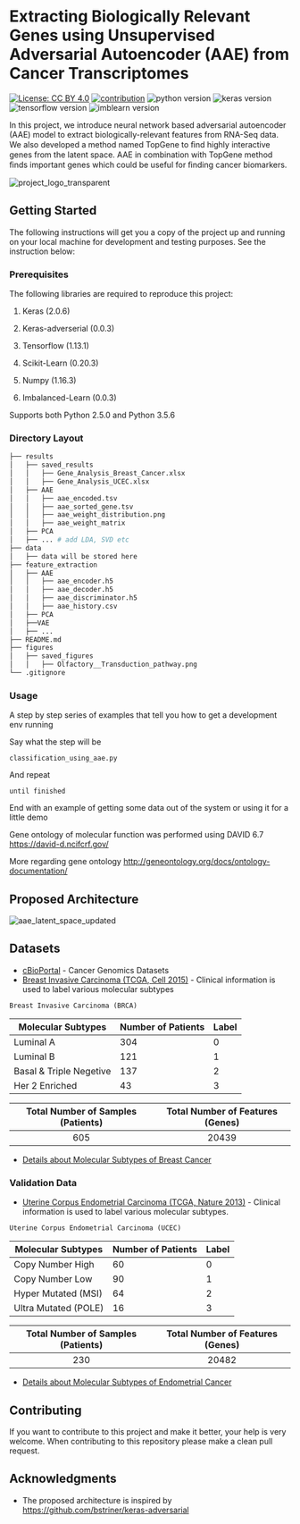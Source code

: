 # Extracting Biologically Relevant Genes using Unsupervised Adversarial Autoencoder (AAE) from Cancer Transcriptomes
[![License: CC BY 4.0](https://img.shields.io/badge/License-CC%20BY%204.0-lightgrey.svg)](https://creativecommons.org/licenses/by/4.0/)
[![contribution](https://img.shields.io/badge/contributions-welcome-brightgreen.svg?style=flat)](https://github.com/raktimmondol/latent-space-discovery/pulls)
![python version](https://img.shields.io/badge/python-2.7%20%7C%203.5%20-green.svg)
![keras version](https://img.shields.io/badge/keras-2.0.6-brightgreen.svg)
![tensorflow version](https://img.shields.io/badge/tensorflow-1.13.1-orange.svg)
![imblearn version](https://img.shields.io/badge/imbalanced--learn%20-0.0.3-lightgrey.svg)

In this project, we introduce neural network based adversarial autoencoder (AAE) model to extract biologically-relevant features from RNA-Seq data. We also developed a method named TopGene to ﬁnd highly interactive genes from the latent space. AAE in combination with TopGene method ﬁnds important genes which could be useful for ﬁnding cancer biomarkers.


![project_logo_transparent](https://user-images.githubusercontent.com/28592095/56498063-8039da00-6543-11e9-8b4a-a551bad3ed0f.png)


## Getting Started

The following instructions will get you a copy of the project up and running on your local machine for development and testing purposes. See the instruction below:

### Prerequisites

The following libraries are required to reproduce this project:

1) Keras (2.0.6)

2) Keras-adverserial (0.0.3)

3) Tensorflow (1.13.1)

4) Scikit-Learn (0.20.3)

5) Numpy (1.16.3)

6) Imbalanced-Learn (0.0.3)

Supports both Python 2.5.0 and Python 3.5.6

### Directory Layout
```bash
├── results
│   ├── saved_results
│   │   ├── Gene_Analysis_Breast_Cancer.xlsx
│   │   ├── Gene_Analysis_UCEC.xlsx
│   ├── AAE
│   │   ├── aae_encoded.tsv
│   │   ├── aae_sorted_gene.tsv
│   │   ├── aae_weight_distribution.png
│   │   ├── aae_weight_matrix
│   ├── PCA
│   ├── ... # add LDA, SVD etc
├── data
│   ├── data will be stored here
├── feature_extraction
│   ├── AAE
│   │   ├── aae_encoder.h5
│   │   ├── aae_decoder.h5
│   │   ├── aae_discriminator.h5
│   │   ├── aae_history.csv
│   ├── PCA
│   ├──VAE
│   ├── ...
├── README.md
├── figures
│   ├── saved_figures
│   │   ├── Olfactory__Transduction_pathway.png
└── .gitignore
```

### Usage

A step by step series of examples that tell you how to get a development env running

Say what the step will be

```
classification_using_aae.py
```

And repeat

```
until finished
```

End with an example of getting some data out of the system or using it for a little demo

Gene ontology of molecular function was performed using DAVID 6.7 https://david-d.ncifcrf.gov/

More regarding gene ontology http://geneontology.org/docs/ontology-documentation/

## Proposed Architecture

![aae_latent_space_updated](https://user-images.githubusercontent.com/28592095/57984823-e8c49a00-7aa2-11e9-9379-b7a3fd47309e.png)

## Datasets

* [cBioPortal](http://http://www.cbioportal.org/) - Cancer Genomics Datasets
* [Breast Invasive Carcinoma (TCGA, Cell 2015)](http://www.cbioportal.org/study?id=brca_tcga_pub2015) - Clinical information is used to label various molecular subtypes

``` Breast Invasive Carcinoma (BRCA) ```

| Molecular Subtypes | Number of Patients | Label |
| ------------------ | ------------------ | ------------ |
| Luminal A | 304 | 0 |
| Luminal B | 121 | 1 |
| Basal & Triple Negetive | 137 | 2 |
| Her 2 Enriched | 43 | 3 |

| Total Number of Samples (Patients) | Total Number of Features (Genes) |
| :------------------: | :------------------: |
| 605 | 20439 |

* [Details about Molecular Subtypes of Breast Cancer](https://www.breastcancer.org/symptoms/types/molecular-subtypes)

### Validation Data

* [Uterine Corpus Endometrial Carcinoma (TCGA, Nature 2013)](http://www.cbioportal.org/study?id=ucec_tcga_pub) - Clinical information is used to label various molecular subtypes. 

``` Uterine Corpus Endometrial Carcinoma (UCEC) ```

| Molecular Subtypes | Number of Patients | Label |
| ------------- | ------------- | ----------- |
| Copy Number High | 60 | 0 |
| Copy Number Low | 90 | 1 | 
| Hyper Mutated (MSI) | 64 | 2 |
| Ultra Mutated (POLE) | 16 | 3 |

| Total Number of Samples (Patients) | Total Number of Features (Genes) |
| :------------------: | :------------------: |
| 230 | 20482 |

* [Details about Molecular Subtypes of Endometrial Cancer](https://www.ncbi.nlm.nih.gov/pmc/articles/PMC5154099/)

## Contributing

If you want to contribute to this project and make it better, your help is very welcome. When contributing to this repository please make a clean pull request.


## Acknowledgments

* The proposed architecture is inspired by https://github.com/bstriner/keras-adversarial



